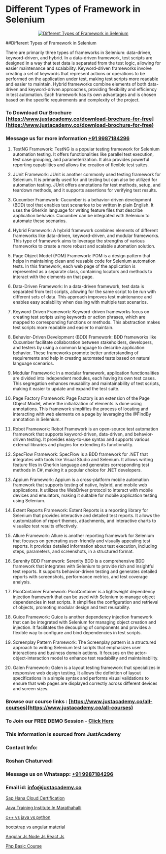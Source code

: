 # Different Types of Framework in Selenium

<p align="center">
  <a href="https://justacademy.co/course-detail/selenium-training">
    <img src="https://justacademy.co/storage2/course_image/1676637863_course_image.webp" alt="Different Types of Framework in Selenium">
  </a>
</p>
##Different Types of Framework in Selenium

There are primarily three types of frameworks in Selenium: data-driven, keyword-driven, and hybrid. In a data-driven framework, test scripts are designed in a way that test data is separated from the test logic, allowing for easier maintenance and scalability. Keyword-driven frameworks involve creating a set of keywords that represent actions or operations to be performed on the application under test, making test scripts more readable and easier to maintain. Hybrid frameworks combine elements of both data-driven and keyword-driven approaches, providing flexibility and efficiency in test automation. Each framework has its own advantages and is chosen based on the specific requirements and complexity of the project.
### To Download Our Brochure [https://www.justacademy.co/download-brochure-for-free](https://www.justacademy.co/download-brochure-for-free)
### Message us for more information [+91 9987184296](https://api.whatsapp.com/send?phone=919987184296)
1) TestNG Framework:
TestNG is a popular testing framework for Selenium automation testing. It offers functionalities like parallel test execution, test case grouping, and parameterization. It also provides powerful reporting capabilities and allows the creation of flexible test suites.

2) JUnit Framework:
JUnit is another commonly used testing framework for Selenium. It is primarily used for unit testing but can also be utilized for automation testing. JUnit offers annotations for test methods, setup, and teardown methods, and it supports assertions for verifying test results.

3) Cucumber Framework:
Cucumber is a behavior-driven development (BDD) tool that enables test scenarios to be written in plain English. It uses the Gherkin language for writing feature files that describe application behavior. Cucumber can be integrated with Selenium to automate these scenarios.

4) Hybrid Framework:
A hybrid framework combines elements of different frameworks like data-driven, keyword-driven, and modular frameworks. This type of framework aims to leverage the strengths of various frameworks to create a more robust and scalable automation solution.

5) Page Object Model (POM) Framework:
POM is a design pattern that helps in maintaining clean and reusable code for Selenium automation tests. In this framework, each web page of the application is represented as a separate class, containing locators and methods to interact with the elements on that page.

6) Data-Driven Framework:
In a data-driven framework, test data is separated from test scripts, allowing for the same script to be run with different sets of data. This approach improves test maintenance and enables easy scalability when dealing with multiple test scenarios.

7) Keyword-Driven Framework:
Keyword-driven frameworks focus on creating test scripts using keywords or action phrases, which are mapped to corresponding functions or methods. This abstraction makes test scripts more readable and easier to maintain.

8) Behavior-Driven Development (BDD) Framework:
BDD frameworks like Cucumber facilitate collaboration between stakeholders, developers, and testers by using a common language to describe application behavior. These frameworks promote better understanding of requirements and help in creating automated tests based on natural language scenarios.

9) Modular Framework:
In a modular framework, application functionalities are divided into independent modules, each having its own test cases. This segregation enhances reusability and maintainability of test scripts, making it easier to update and expand the test suite.

10) Page Factory Framework:
Page Factory is an extension of the Page Object Model, where the initialization of elements is done using annotations. This framework simplifies the process of locating and interacting with web elements on a page by leveraging the @FindBy annotation in Selenium.

11) Robot Framework:
Robot Framework is an open-source test automation framework that supports keyword-driven, data-driven, and behavior-driven testing. It provides easy-to-use syntax and supports various external libraries and plugins for extending its functionality.

12) SpecFlow Framework:
SpecFlow is a BDD framework for .NET that integrates with tools like Visual Studio and Selenium. It allows writing feature files in Gherkin language and generates corresponding test methods in C#, making it a popular choice for .NET developers.

13) Appium Framework:
Appium is a cross-platform mobile automation framework that supports testing of native, hybrid, and mobile web applications. It utilizes the WebDriver protocol to interact with mobile devices and emulators, making it suitable for mobile application testing using Selenium.

14) Extent Reports Framework:
Extent Reports is a reporting library for Selenium that provides interactive and detailed test reports. It allows the customization of report themes, attachments, and interactive charts to visualize test results effectively.

15) Allure Framework:
Allure is another reporting framework for Selenium that focuses on generating user-friendly and visually appealing test reports. It provides detailed information about test execution, including steps, parameters, and screenshots, in a structured format.

16) Serenity BDD Framework:
Serenity BDD is a comprehensive BDD framework that integrates with Selenium to provide rich and insightful test reports. It supports behavior-driven testing and generates detailed reports with screenshots, performance metrics, and test coverage analysis.

17) PicoContainer Framework:
PicoContainer is a lightweight dependency injection framework that can be used with Selenium to manage object dependencies in test scripts. It simplifies the configuration and retrieval of objects, promoting modular design and test reusability.

18) Guice Framework:
Guice is another dependency injection framework that can be integrated with Selenium for managing object creation and injection. It facilitates the decoupling of components and provides a flexible way to configure and bind dependencies in test scripts.

19) Screenplay Pattern Framework:
The Screenplay pattern is a structured approach to writing Selenium test scripts that emphasizes user interactions and business domain actions. It focuses on the actor-object-interaction model to enhance test readability and maintainability.

20) Galen Framework:
Galen is a layout testing framework that specializes in responsive web design testing. It allows the definition of layout specifications in a simple syntax and performs visual validations to ensure that web pages are displayed correctly across different devices and screen sizes.

### Browse our course links : [https://www.justacademy.co/all-courses](https://www.justacademy.co/all-courses) 
### To Join our FREE DEMO Session - [Click Here](https://www.justacademy.co/register-for-course-demo)


### This information is sourced from JustAcademy
### Contact Info:
### Roshan Chaturvedi
### Message us on Whatsapp: [+91 9987184296](https://api.whatsapp.com/send?phone=919987184296)
### Email id: [info@justacademy.co](mailto:info@justacademy.co)
                
[Sap Hana Cloud Certification](https://www.linkedin.com/pulse/sap-hana-cloud-certification-software-training-sunnyvale-fjjpc/)

[Java Training Institute In Marathahalli](https://www.linkedin.com/pulse/java-training-institute-marathahalli-justacademy-chandigarh-1ka5e?trackingId=whOqpN9hghNQDHdjtM49DA%3D%3D&lipi=urn%3Ali%3Apage%3Ad_flagship3_company_admin%3BihWdGtFLSGiUoHftbcLC7g%3D%3D)

[c++ vs java vs python](https://medium.com/@mahi3106/c-vs-java-vs-python-e05387fa7764)

[bootstrap vs angular material](https://medium.com/@prempja40/bootstrap-vs-angular-material-fad0a737f387)

[Angular Js Node Js React Js](https://justacademyin.github.io/Articles/Angular-Js-Node-Js-React-Js)

[Php Basic Course](https://justacademyin.github.io/justacademy/php-basic-course)

